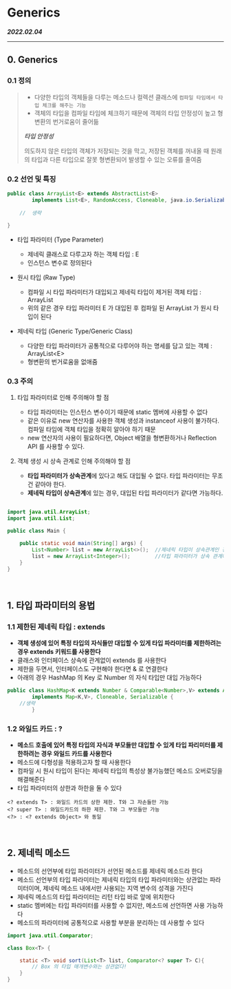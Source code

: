 # Generics

***2022.02.04***

---

## 0. Generics

### 0.1 정의

> * 다양한 타입의 객체들을 다루는 메소드나 컬렉션 클래스에 `컴파일 타임에서 타입 체크를 해주는 기능`
> * 객체의 타입을 컴파일 타임에 체크하기 때문에 객체의 타입 안정성이 높고 형변환의 번거로움이 줄어듦
>
> ***타입 안정성***
>
> 의도하지 않은 타입의 객체가 저장되는 것을 막고, 저장된 객체를 꺼내올 때 원래의 타입과 다른 타입으로 잘못 형변환되어 발생할 수 있는 오류를 줄여줌

### 0.2 선언 및 특징

```java
public class ArrayList<E> extends AbstractList<E>
        implements List<E>, RandomAccess, Cloneable, java.io.Serializable{
    
    //  생략
    
}
```

* 타입 파라미터 (Type Parameter)
    * 제네릭 클래스로 다루고자 하는 객체 타입 : E
    * 인스턴스 변수로 정의된다
    
* 원시 타입 (Raw Type)
    * 컴파일 시 타입 파라미터가 대입되고 제네릭 타입이 제거된 객체 타입 : ArrayList
    * 위의 같은 경우 타입 파라미터 E 가 대입된 후 컴파일 된 ArrayList 가 원시 타입이 된다
    
* 제네릭 타입 (Generic Type/Generic Class)
    * 다양한 타입 파라미터가 공통적으로 다루어야 하는 명세를 담고 있는 객체 : ArrayList\<E>
    * 형변환의 번거로움을 없애줌

### 0.3 주의

1. 타입 파라미터로 인해 주의해야 할 점
    * 타입 파라미터는 인스턴스 변수이기 때문에 static 멤버에 사용할 수 없다
    * 같은 이유로 new 연산자를 사용한 객체 생성과 instanceof 사용이 불가하다. 컴파일 타임에 객체 타입을 정확히 알아야 하기 때문
    * new 연산자의 사용이 필요하다면, Object 배열을 형변환하거나 Reflection API 를 사용할 수 있다.
    

2. 객체 생성 시 상속 관계로 인해 주의해야 할 점
    * **타입 파라미터가 상속관계**에 있다고 해도 대입될 수 없다. 타입 파라미터는 무조건 같아야 한다.
    * **제네릭 타입이 상속관계**에 있는 경우, 대입된 타입 파라미터가 같다면 가능하다.

```java

import java.util.ArrayList;
import java.util.List;

public class Main {

    public static void main(String[] args) {
        List<Number> list = new ArrayList<>();  //제네릭 타입이 상속관계인 경우는 가능
        list = new ArrayList<Integer>();        //타입 파라미터가 상속 관계예도 불가능
    }
}
```

<br>

## 1. 타입 파라미터의 용법

### 1.1 제한된 제네릭 타입 : extends

* **객체 생성에 있어 특정 타입의 자식들만 대입할 수 있게 타입 파라미터를 제한하려는 경우 extends 키워드를 사용한다**
* 클래스와 인터페이스 상속에 관계없이 extends 를 사용한다
* 제한을 두면서, 인터페이스도 구현해야 한다면 & 로 연결한다
* 아래의 경우 HashMap 의 Key 로 Number 의 자식 타입만 대입 가능하다


```java
public class HashMap<K extends Number & Comparable<Number>,V> extends AbstractMap<K,V>
        implements Map<K,V>, Cloneable, Serializable {
    //생략
        }
```

### 1.2 와일드 카드 : ?

* **메소드 호출에 있어 특정 타입의 자식과 부모들만 대입할 수 있게 타입 파리미터를 제한하려는 경우 와일드 카드를 사용한다**
* 메소드에 다형성을 적용하고자 할 때 사용한다
* 컴파일 시 원시 타입이 된다는 제네릭 타입의 특성상 불가능했던 메소드 오버로딩을 해결해준다
* 타입 파라미터의 상한과 하한을 둘 수 있다

```
<? extends T> : 와일드 카드의 상한 제한. T와 그 자손들만 가능
<? super T> : 와일드카드의 하한 제한. T와 그 부모들만 가능
<?> : <? extends Object> 와 동일
```

<br>

## 2. 제네릭 메소드

* 메소드의 선언부에 타입 파라미터가 선언된 메소드를 제네릭 메소드라 한다
* 메소드 선언부의 타입 파라미터는 제네릭 타입의 타입 파라미터와는 상관없는 파라미터이며, 제네릭 메소드 내에서만 사용되는 지역 변수의 성격을 가진다
* 제네릭 메소드의 타입 파라미터는 리턴 타입 바로 앞에 위치한다
* static 멤버에는 타입 파라미터를 사용할 수 없지만, 메소드에 선언하면 사용 가능하다
* 메소드의 파라미터에 공통적으로 사용할 부분을 분리하는 데 사용할 수 있다

```java
import java.util.Comparator;

class Box<T> {

    static <T> void sort(List<T> list, Comparator<? super T> C){
        // Box 의 타입 매개변수와는 상관없다!
    }
}
```